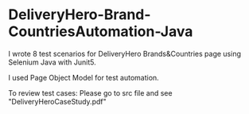 # DeliveryHero-Brand-CountriesAutomation-Java
I wrote 8  test scenarios for DeliveryHero Brands&Countries page using Selenium Java with Junit5.

I used Page Object Model for test automation.

To review test cases: Please go to src file and see "DeliveryHeroCaseStudy.pdf"
